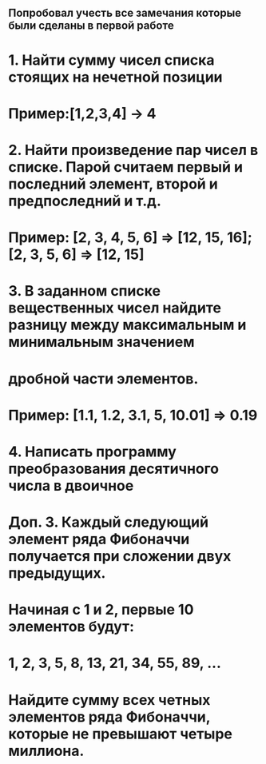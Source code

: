 ## Попробовал учесть все замечания которые были сделаны в первой работе

# 1. Найти сумму чисел списка стоящих на нечетной позиции
#    Пример:[1,2,3,4] -> 4

# 2. Найти произведение пар чисел в списке. Парой считаем первый и последний элемент, второй и предпоследний и т.д. 
#    Пример: [2, 3, 4, 5, 6] => [12, 15, 16]; [2, 3, 5, 6] => [12, 15] 

# 3. В заданном списке вещественных чисел найдите разницу между максимальным и минимальным значением 
#    дробной части элементов. 
#    Пример: [1.1, 1.2, 3.1, 5, 10.01] => 0.19

# 4. Написать программу преобразования десятичного числа в двоичное

# Доп. 3. Каждый следующий элемент ряда Фибоначчи получается при сложении двух предыдущих. 
#         Начиная с 1 и 2, первые 10 элементов будут:
#         1, 2, 3, 5, 8, 13, 21, 34, 55, 89, ...
#         Найдите сумму всех четных элементов ряда Фибоначчи, которые не превышают четыре миллиона.

